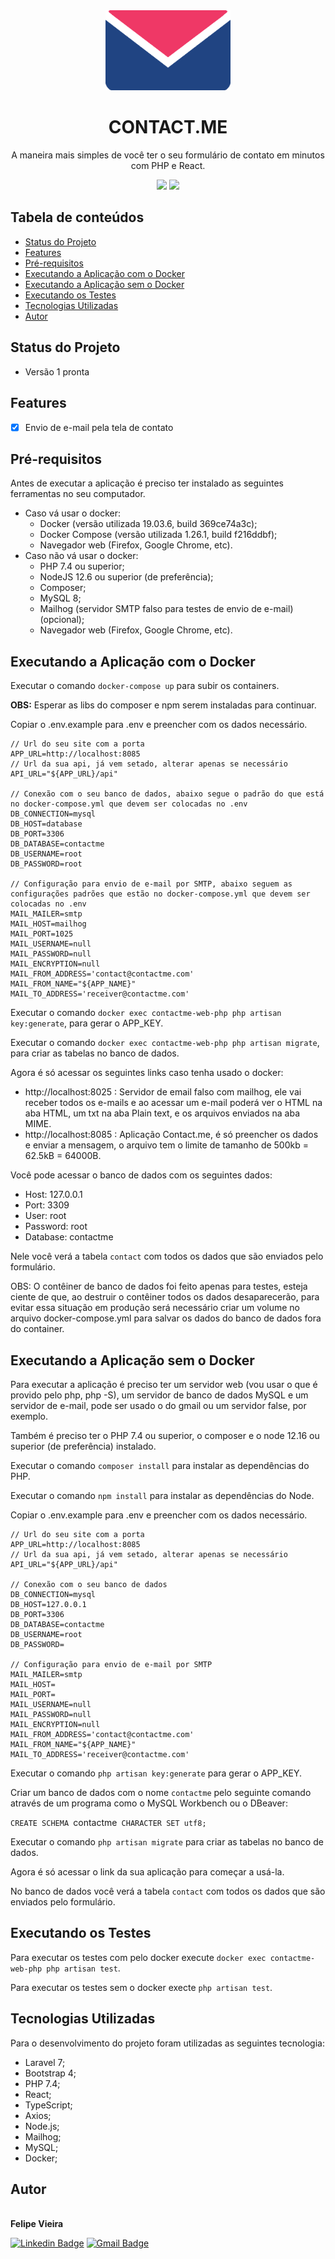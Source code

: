 <div align="center">
    <img src="./public/logo.png" width="200px" />
</div>

<h1 align="center">CONTACT.ME</h1>

<p align="center">A maneira mais simples de você ter o seu formulário de contato em minutos com PHP e React.</p>

<p align="center">
<img src="https://img.shields.io/github/license/frv-dev/contact.me" />
<img src="https://img.shields.io/github/repo-size/frv-dev/contact.me" />
</p>

## Tabela de conteúdos

* [Status do Projeto](#status-do-projeto)
* [Features](#features)
* [Pré-requisitos](#pre-requisitos)
* [Executando a Aplicação com o Docker](#executando-a-aplicacao-com-o-docker)
* [Executando a Aplicação sem o Docker](#executando-a-aplicacao-sem-o-docker)
* [Executando os Testes](#executando-os-testes)
* [Tecnologias Utilizadas](#tecnologias-utilizadas)
* [Autor](#autor)

## Status do Projeto

- Versão 1 pronta

## Features

- [x] Envio de e-mail pela tela de contato

## Pré-requisitos

Antes de executar a aplicação é preciso ter instalado as seguintes ferramentas no seu computador.

* Caso vá usar o docker:
    * Docker (versão utilizada 19.03.6, build 369ce74a3c);
    * Docker Compose (versão utilizada 1.26.1, build f216ddbf);
    * Navegador web (Firefox, Google Chrome, etc).
* Caso não vá usar o docker:
    * PHP 7.4 ou superior;
    * NodeJS 12.6 ou superior (de preferência);
    * Composer;
    * MySQL 8;
    * Mailhog (servidor SMTP falso para testes de envio de e-mail)(opcional);
    * Navegador web (Firefox, Google Chrome, etc).

## Executando a Aplicação com o Docker

Executar o comando `docker-compose up` para subir os containers.

__OBS:__ Esperar as libs do composer e npm serem instaladas para continuar.

Copiar o .env.example para .env e preencher com os dados necessário.

```.env
// Url do seu site com a porta
APP_URL=http://localhost:8085
// Url da sua api, já vem setado, alterar apenas se necessário
API_URL="${APP_URL}/api"

// Conexão com o seu banco de dados, abaixo segue o padrão do que está no docker-compose.yml que devem ser colocadas no .env
DB_CONNECTION=mysql
DB_HOST=database
DB_PORT=3306
DB_DATABASE=contactme
DB_USERNAME=root
DB_PASSWORD=root

// Configuração para envio de e-mail por SMTP, abaixo seguem as configurações padrões que estão no docker-compose.yml que devem ser colocadas no .env
MAIL_MAILER=smtp
MAIL_HOST=mailhog
MAIL_PORT=1025
MAIL_USERNAME=null
MAIL_PASSWORD=null
MAIL_ENCRYPTION=null
MAIL_FROM_ADDRESS='contact@contactme.com'
MAIL_FROM_NAME="${APP_NAME}"
MAIL_TO_ADDRESS='receiver@contactme.com'
```

Executar o comando `docker exec contactme-web-php php artisan key:generate`, para gerar o APP_KEY.

Executar o comando `docker exec contactme-web-php php artisan migrate`, para criar as tabelas no banco de dados.

Agora é só acessar os seguintes links caso tenha usado o docker:

- http://localhost:8025 : Servidor de email falso com mailhog, ele vai receber todos os e-mails e ao acessar um e-mail poderá ver o HTML na aba HTML, um txt na aba Plain text, e os arquivos enviados na aba MIME.
- http://localhost:8085 : Aplicação Contact.me, é só preencher os dados e enviar a mensagem, o arquivo tem o limite de tamanho de 500kb = 62.5kB = 64000B.

Você pode acessar o banco de dados com os seguintes dados:

- Host: 127.0.0.1
- Port: 3309
- User: root
- Password: root
- Database: contactme

Nele você verá a tabela `contact` com todos os dados que são enviados pelo formulário.

OBS: O contêiner de banco de dados foi feito apenas para testes, esteja ciente de que, ao destruir o contêiner todos os dados desaparecerão, para evitar essa situação em produção será necessário criar um volume no arquivo docker-compose.yml para salvar os dados do banco de dados fora do container.

## Executando a Aplicação sem o Docker

Para executar a aplicação é preciso ter um servidor web (vou usar o que é provido pelo php, php -S), um servidor de banco de dados MySQL e um servidor de e-mail, pode ser usado o do gmail ou um servidor false, por exemplo.

Também é preciso ter o PHP 7.4 ou superior, o composer e o node 12.16 ou superior (de preferência) instalado.

Executar o comando `composer install` para instalar as dependências do PHP.

Executar o comando `npm install` para instalar as dependências do Node.

Copiar o .env.example para .env e preencher com os dados necessário.

```.env
// Url do seu site com a porta
APP_URL=http://localhost:8085
// Url da sua api, já vem setado, alterar apenas se necessário
API_URL="${APP_URL}/api"

// Conexão com o seu banco de dados
DB_CONNECTION=mysql
DB_HOST=127.0.0.1
DB_PORT=3306
DB_DATABASE=contactme
DB_USERNAME=root
DB_PASSWORD=

// Configuração para envio de e-mail por SMTP
MAIL_MAILER=smtp
MAIL_HOST=
MAIL_PORT=
MAIL_USERNAME=null
MAIL_PASSWORD=null
MAIL_ENCRYPTION=null
MAIL_FROM_ADDRESS='contact@contactme.com'
MAIL_FROM_NAME="${APP_NAME}"
MAIL_TO_ADDRESS='receiver@contactme.com'
```

Executar o comando `php artisan key:generate` para gerar o APP_KEY.

Criar um banco de dados com o nome `contactme` pelo seguinte comando através de um programa como o MySQL Workbench ou o DBeaver:

`CREATE SCHEMA `contactme` CHARACTER SET utf8;`

Executar o comando `php artisan migrate` para criar as tabelas no banco de dados.

Agora é só acessar o link da sua aplicação para começar a usá-la.

No banco de dados você verá a tabela `contact` com todos os dados que são enviados pelo formulário.

## Executando os Testes

Para executar os testes com pelo docker execute `docker exec contactme-web-php php artisan test`.

Para executar os testes sem o docker execte `php artisan test`.

## Tecnologias Utilizadas

Para o desenvolvimento do projeto foram utilizadas as seguintes tecnologia:

* Laravel 7;
* Bootstrap 4;
* PHP 7.4;
* React;
* TypeScript;
* Axios;
* Node.js;
* Mailhog;
* MySQL;
* Docker;

## Autor

<a href="https:/github.com/frv-dev" style="text-decoration: none;">
    <img src="https://avatars3.githubusercontent.com/u/20212780?s=460&u=31b263296ed9edab65b88e8a7ffbe9b29fef0664&v=4" width="100px;" alt=""/>
    <br />
    <b>Felipe Vieira</b>
</a>
<br />

[![Linkedin Badge](https://img.shields.io/badge/-Felipe%20Renan%20Vieira-blue?logo=Linkedin&logoColor=white&link=https://www.linkedin.com/in/felipe-renan-vieira/)](https://www.linkedin.com/in/felipe-renan-vieira/)
[![Gmail Badge](https://img.shields.io/badge/-feliperenanvieira%40gmail.com-red?logo=Gmail&logoColor=white&link=mailto:feliperenanvieira@gmail.com)](mailto:feliperenanvieira@gmail.com)

